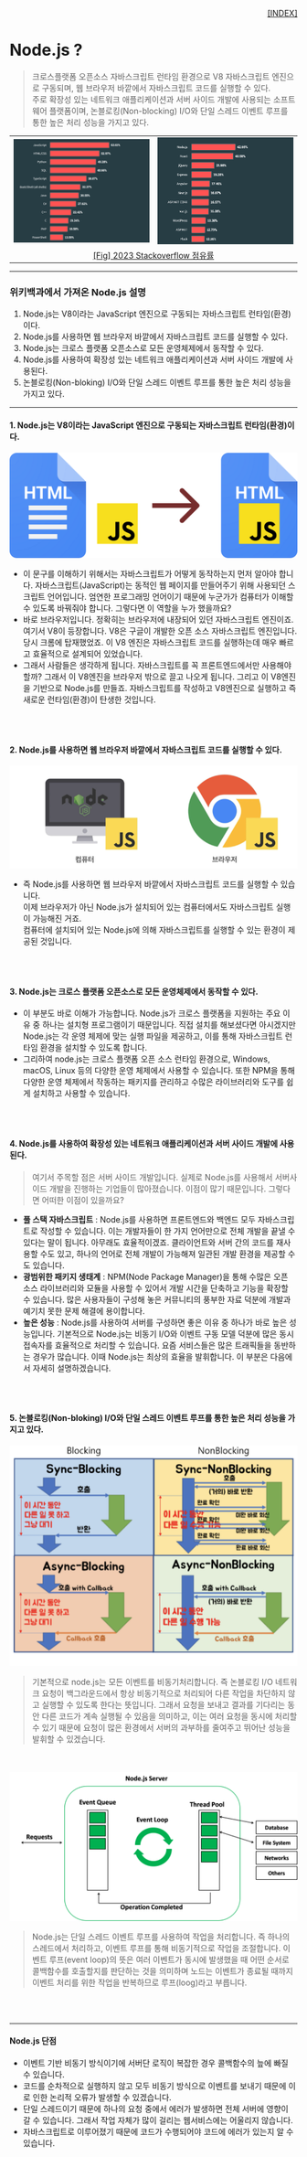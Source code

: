 <p style="text-align: right"> 
    <a href="../README.md">[INDEX]</a>
</p>

# Node.js ?
> 크로스플랫폼 오픈소스 자바스크립트 런타임 환경으로 V8 자바스크립트 엔진으로 구동되며, 웹 브라우저 바깥에서 자바스크립트 코드를 실행할 수 있다. <br/>
> 주로 확장성 있는 네트워크 애플리케이션과 서버 사이드 개발에 사용되는 소프트웨어 플랫폼이며, 논블로킹(Non-blocking) I/O와 단일 스레드 이벤트 루프를 통한 높은 처리 성능을 가지고 있다.

<table border="0px" width="800">
  <tr>
    <td width="50%">
      <img src="../images/wiki_nodejs_01.png" width="400">
    </td>
    <td width="50%">
      <img src="../images/wiki_nodejs_02.png" width="400">
     </td>
  </tr>
  <tr>
    <td colspan="2" align="center">
      <a href="https://en.wikipedia.org/wiki/Node.js">
      [Fig] 2023 Stackoverflow 점유률
      </a>
    </td>
  </tr>
</table>


---
### 위키백과에서 가져온 Node.js 설명
1. Node.js는 V8이라는 JavaScript 엔진으로 구동되는 자바스크립트 런타임(환경)이다.
2. Node.js를 사용하면 웹 브라우저 바깥에서 자바스크립트 코드를 실행할 수 있다.
3. Node.js는 크로스 플랫폼 오픈소스로 모든 운영체제에서 동작할 수 있다.
4. Node.js를 사용하여 확장성 있는 네트워크 애플리케이션과 서버 사이드 개발에 사용된다.
5. 논블로킹(Non-bloking) I/O와 단일 스레드 이벤트 루프를 통한 높은 처리 성능을 가지고 있다.

---

#### 1. Node.js는 V8이라는 JavaScript 엔진으로 구동되는 자바스크립트 런타임(환경)이다.

<img src="../images/wiki_nodejs_11.png">

- 이 문구를 이해하기 위해서는 자바스크립트가 어떻게 동작하는지 먼저 알아야 합니다. 자바스크립트(JavaScript)는 동적인 웹 페이지를 만들어주기 위해 사용되던 스크립트 언어입니다. 엄연한 프로그래밍 언어이기 때문에 누군가가 컴퓨터가 이해할 수 있도록 바꿔줘야 합니다. 그렇다면 이 역할을 누가 했을까요?
- 바로 브라우저입니다. 정확히는 브라우저에 내장되어 있던 자바스크립트 엔진이죠. 여기서 V8이 등장합니다. V8은 구글이 개발한 오픈 소스 자바스크립트 엔진입니다. 당시 크롬에 탑재했었죠. 이 V8 엔진은 자바스크립트 코드를 실행하는데 매우 빠르고 효율적으로 설계되어 있었습니다.
- 그래서 사람들은 생각하게 됩니다. 자바스크립트를 꼭 프론트엔드에서만 사용해야 할까? 그래서 이 V8엔진을 브라우저 밖으로 끌고 나오게 됩니다. 그리고 이 V8엔진을 기반으로 Node.js를 만들죠. 자바스크립트를 작성하고 V8엔진으로 실행하고 즉 새로운 런타임(환경)이 탄생한 것입니다.
<br/>
<br/>

#### 2. Node.js를 사용하면 웹 브라우저 바깥에서 자바스크립트 코드를 실행할 수 있다.

<img src="../images/wiki_nodejs_12.png">

- 즉 Node.js를 사용하면 웹 브라우저 바깥에서 자바스크립트 코드를 실행할 수 있습니다. <br/>
이제 브라우저가 아닌 Node.js가 설치되어 있는 컴퓨터에서도 자바스크립트 실행이 가능해진 거죠. <br/>
컴퓨터에 설치되어 있는 Node.js에 의해 자바스크립트를 실행할 수 있는 환경이 제공된 것입니다.
<br/>
<br/>

#### 3. Node.js는 크로스 플랫폼 오픈소스로 모든 운영체제에서 동작할 수 있다.
- 이 부분도 바로 이해가 가능합니다. Node.js가 크로스 플랫폼을 지원하는 주요 이유 중 하나는 설치형 프로그램이기 때문입니다. 직접 설치를 해보셨다면 아시겠지만 Node.js는 각 운영 체제에 맞는 실행 파일을 제공하고, 이를 통해 자바스크립트 런타임 환경을 설치할 수 있도록 합니다.
- 그리하여 node.js는 크로스 플랫폼 오픈 소스 런타임 환경으로, Windows, macOS, Linux 등의 다양한 운영 체제에서 사용할 수 있습니다. 또한 NPM을 통해 다양한 운영 체제에서 작동하는 패키지를 관리하고 수많은 라이브러리와 도구를 쉽게 설치하고 사용할 수 있습니다.
<br/>
<br/>

#### 4. Node.js를 사용하여 확장성 있는 네트워크 애플리케이션과 서버 사이드 개발에 사용된다.
> 여기서 주목할 점은 서버 사이드 개발입니다. 실제로 Node.js를 사용해서 서버사이드 개발을 진행하는 기업들이 많아졌습니다. 이점이 많기 때문입니다. 그렇다면 어떠한 이점이 있을까요?

- **풀 스택 자바스크립트** : Node.js를 사용하면 프론트엔드와 백엔드 모두 자바스크립트로 작성할 수 있습니다. 이는 개발자들이 한 가지 언어만으로 전체 개발을 끝낼 수 있다는 말이 됩니다. 아무래도 효율적이겠죠. 클라이언트와 서버 간의 코드를 재사용할 수도 있고, 하나의 언어로 전체 개발이 가능해져 일관된 개발 환경을 제공할 수도 있습니다.
- **광범위한 패키지 생태계** : NPM(Node Package Manager)을 통해 수많은 오픈 소스 라이브러리와 모듈을 사용할 수 있어서 개발 시간을 단축하고 기능을 확장할 수 있습니다. 많은 사용자들이 구성해 놓은 커뮤니티의 풍부한 자료 덕분에 개발과 예기치 못한 문제 해결에 용이합니다.
- **높은 성능** : Node.js를 사용하여 서버를 구성하면 좋은 이유 중 하나가 바로 높은 성능입니다. 기본적으로 Node.js는 비동기 I/O와 이벤트 구동 모델 덕분에 많은 동시 접속자를 효율적으로 처리할 수 있습니다. 요즘 서비스들은 많은 트래픽들을 동반하는 경우가 많습니다. 이때 Node.js는 최상의 효율을 발휘합니다. 이 부분은 다음에서 자세히 설명하겠습니다.
<br/>
<br/>

#### 5. 논블로킹(Non-bloking) I/O와 단일 스레드 이벤트 루프를 통한 높은 처리 성능을 가지고 있다.

<img src="../images/wiki_nodejs_13.png">

> 기본적으로 node.js는 모든 이벤트를 비동기처리합니다. 즉 논블로킹 I/O 네트워크 요청이 백그라운드에서 항상 비동기적으로 처리되어 다른 작업을 차단하지 않고 실행할 수 있도록 한다는 뜻입니다. 그래서 요청을 보내고 결과를 기다리는 동안 다른 코드가 계속 실행될 수 있음을 의미하고, 이는 여러 요청을 동시에 처리할 수 있기 때문에 요청이 많은 환경에서 서버의 과부하를 줄여주고 뛰어난 성능을 발휘할 수 있겠습니다.
<br/>
<br/>

<img src="../images/wiki_nodejs_14.png">

> Node.js는 단일 스레드 이벤트 루프를 사용하여 작업을 처리합니다. 즉 하나의 스레드에서 처리하고, 이벤트 루프를 통해 비동기적으로 작업을 조절합니다. 이벤트 루프(event loop)의 뜻은 여러 이벤트가 동시에 발생했을 때 어떤 순서로 콜백함수를 호출할지를 판단하는 것을 의미하며 노드는 이벤트가 종료될 때까지 이벤트 처리를 위한 작업을 반복하므로 루프(loog)라고 부릅니다.
<br/>
<br/>

---
#### Node.js 단점
- 이벤트 기반 비동기 방식이기에 서버단 로직이 복잡한 경우 콜백함수의 늪에 빠질 수 있습니다.
- 코드를 순차적으로 실행하지 않고 모두 비동기 방식으로 이벤트를 보내기 때문에 이로 인한 논리적 오류가 발생할 수 있겠습니다.
- 단일 스레드이기 때문에 하나의 요청 중에서 에러가 발생하면 전체 서버에 영향이 갈 수 있습니다. 그래서 작업 자체가 많이 걸리는 웹서비스에는 어울리지 않습니다.
- 자바스크립트로 이루어졌기 때문에 코드가 수행되어야 코드에 에러가 있는지 알 수 있습니다.

